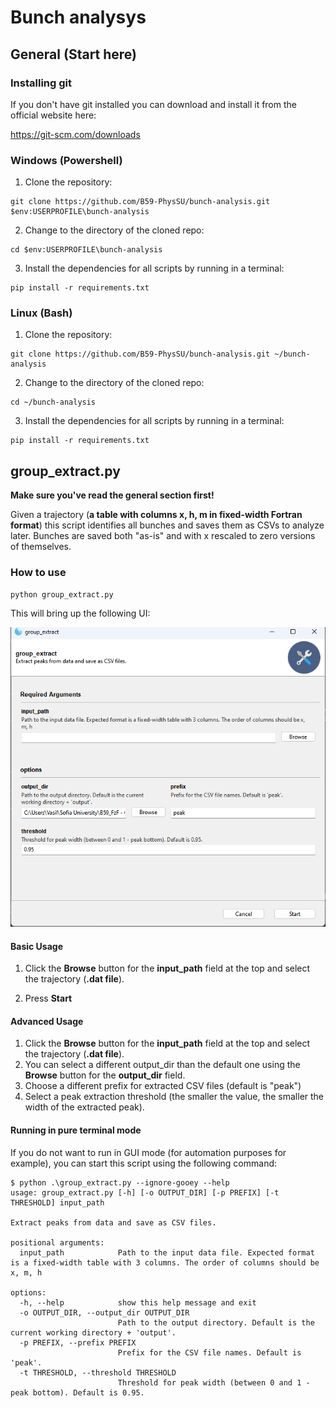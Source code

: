 # Bunch analysys

## General (Start here)

### Installing git

If you don't have git installed you can download and install it from the official
website here:

https://git-scm.com/downloads

### Windows (Powershell)

1. Clone the repository:

```shell
git clone https://github.com/B59-PhysSU/bunch-analysis.git $env:USERPROFILE\bunch-analysis
```

2. Change to the directory of the cloned repo:

```shell
cd $env:USERPROFILE\bunch-analysis
```

3. Install the dependencies for all scripts by running in a terminal:

```shell
pip install -r requirements.txt
```

### Linux (Bash)

1. Clone the repository:

```shell
git clone https://github.com/B59-PhysSU/bunch-analysis.git ~/bunch-analysis
```

2. Change to the directory of the cloned repo:

```shell
cd ~/bunch-analysis
```

3. Install the dependencies for all scripts by running in a terminal:

```shell
pip install -r requirements.txt
```

## group_extract.py

**Make sure you've read the general section first!**

Given a trajectory (**a table with columns x, h, m in fixed-width Fortran format**)
this script identifies all bunches and saves them as CSVs to analyze later.
Bunches are saved both "as-is" and with x rescaled to zero versions 
of themselves.

### How to use

```shell
python group_extract.py
```

This will bring up the following UI:


![Group extract GUI](static/group_extract.png)


#### Basic Usage

1. Click the **Browse** button for the **input_path** field at the top and select the trajectory (**.dat file**).

2. Press **Start**

#### Advanced Usage

1. Click the **Browse** button for the **input_path** field at the top and select the trajectory (**.dat file**).
2. You can select a different output_dir than the default one using the **Browse** button for the **output_dir** field.
3. Choose a different prefix for extracted CSV files (default is "peak")
4. Select a peak extraction threshold (the smaller the value, the smaller the width of the extracted peak).


#### Running in pure terminal mode

If you do not want to run in GUI mode (for automation purposes for example), you can start this script
using the following command:

```shell
$ python .\group_extract.py --ignore-gooey --help
usage: group_extract.py [-h] [-o OUTPUT_DIR] [-p PREFIX] [-t THRESHOLD] input_path

Extract peaks from data and save as CSV files.

positional arguments:
  input_path            Path to the input data file. Expected format is a fixed-width table with 3 columns. The order of columns should be x, m, h

options:
  -h, --help            show this help message and exit
  -o OUTPUT_DIR, --output_dir OUTPUT_DIR
                        Path to the output directory. Default is the current working directory + 'output'.
  -p PREFIX, --prefix PREFIX
                        Prefix for the CSV file names. Default is 'peak'.
  -t THRESHOLD, --threshold THRESHOLD
                        Threshold for peak width (between 0 and 1 - peak bottom). Default is 0.95.
```
